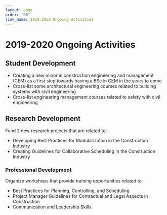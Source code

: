 ```yaml
---
layout: page
order: "06"
link_name: 2019-2020 Ongoing Activities
---
```


<div class='card col-md-8 offset-md-2'>
    <div class="card-body">
        <h1>2019-2020 Ongoing Activities</h1>
        <h2>Student Development</h2>
        <p>
            <ul>
                <li>Creating a new minor in construction engineering and management (CEM) as a first step towards having a BSc in CEM in the years to come</li>
                <li>Cross-list some architectural engineering courses related to building systems with civil engineering</li>
                <li>Cross-list engineering management courses related to safety with civil engineering</li>
            </ul>
        </p>
        <h2>Research Development</h2>
        <p>
            Fund 2 new research projects that are related to:
            <ul>
                <li>Developing Best Practices for Modularization in the Construction Industry</li>
                <li>Creating Guidelines for Collaborative Scheduling in the Construction Industry</li>
            </ul>
        </p>
        <h3>Professional Development</h3>
        <p>
            Organize workshops that provide training opportunities related to:
            <ul>
                <li>Best Practices for Planning, Controlling, and Scheduling</li>
                <li>Project Manager Guidelines for Contractual and Legal Aspects in Construction</li>
                <li>Communication and Leadership Skills</li>
            </ul>
        </p>
    </div>
</div>

<style>
    body {
        background-image: url({{ '/files/backgrounds/workshop-2209239_1920.jpg' | relative_url }});
        background-repeat: no-repeat;
        background-size: cover;
    }
</style>
